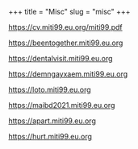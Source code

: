 +++
title = "Misc"
slug = "misc"
+++

https://cv.miti99.eu.org/miti99.pdf

https://beentogether.miti99.eu.org

https://dentalvisit.miti99.eu.org

https://demngayxaem.miti99.eu.org

https://loto.miti99.eu.org

https://maibd2021.miti99.eu.org

https://apart.miti99.eu.org

https://hurt.miti99.eu.org
